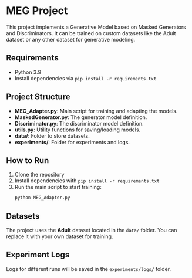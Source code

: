 # MEG Project

This project implements a Generative Model based on Masked Generators and Discriminators. It can be trained on custom datasets like the Adult dataset or any other dataset for generative modeling.

## Requirements
- Python 3.9
- Install dependencies via `pip install -r requirements.txt`

## Project Structure
- **MEG_Adapter.py**: Main script for training and adapting the models.
- **MaskedGenerator.py**: The generator model definition.
- **Discriminator.py**: The discriminator model definition.
- **utils.py**: Utility functions for saving/loading models.
- **data/**: Folder to store datasets.
- **experiments/**: Folder for experiments and logs.

## How to Run
1. Clone the repository
2. Install dependencies with `pip install -r requirements.txt`
3. Run the main script to start training:
    ```bash
    python MEG_Adapter.py
    ```

## Datasets
The project uses the **Adult** dataset located in the `data/` folder. You can replace it with your own dataset for training.

## Experiment Logs
Logs for different runs will be saved in the `experiments/logs/` folder.
